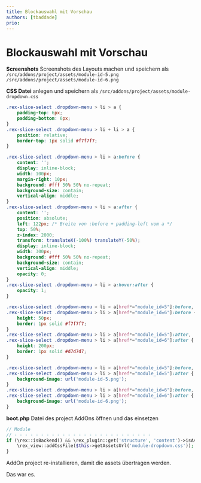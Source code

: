 ```yaml
---
title: Blockauswahl mit Vorschau
authors: [tbaddade]
prio:
--- 
```


# Blockauswahl mit Vorschau

**Screenshots**
Screenshots des Layouts machen und speichern als
`/src/addons/project/assets/module-id-5.png`
`/src/addons/project/assets/module-id-6.png`

**CSS Datei** anlegen und speichern als `/src/addons/project/assets/module-dropdown.css`

```css
.rex-slice-select .dropdown-menu > li > a {
    padding-top: 6px;
    padding-bottom: 6px;
}
.rex-slice-select .dropdown-menu > li + li > a {
    position: relative;
    border-top: 1px solid #f7f7f7;
}

.rex-slice-select .dropdown-menu > li > a:before {
    content: '';
    display: inline-block;
    width: 100px;
    margin-right: 10px;
    background: #fff 50% 50% no-repeat;
    background-size: contain;
    vertical-align: middle;
}
.rex-slice-select .dropdown-menu > li > a:after {
    content: '';
    position: absolute;
    left: 122px; /* Breite von :before + padding-left vom a */
    top: 50%;
    z-index: 2000;
    transform: translateX(-100%) translateY(-50%);
    display: inline-block;
    width: 300px;
    background: #fff 50% 50% no-repeat;
    background-size: contain;
    vertical-align: middle;
    opacity: 0;
}
.rex-slice-select .dropdown-menu > li > a:hover:after {
    opacity: 1;
}

.rex-slice-select .dropdown-menu > li > a[href*="module_id=5"]:before,
.rex-slice-select .dropdown-menu > li > a[href*="module_id=6"]:before {
    height: 50px;
    border: 1px solid #f7f7f7;
}
.rex-slice-select .dropdown-menu > li > a[href*="module_id=5"]:after,
.rex-slice-select .dropdown-menu > li > a[href*="module_id=6"]:after {
    height: 200px;
    border: 1px solid #d7d7d7;
}

.rex-slice-select .dropdown-menu > li > a[href*="module_id=5"]:before,
.rex-slice-select .dropdown-menu > li > a[href*="module_id=5"]:after {
    background-image: url('module-id-5.png');
}
.rex-slice-select .dropdown-menu > li > a[href*="module_id=6"]:before,
.rex-slice-select .dropdown-menu > li > a[href*="module_id=6"]:after {
    background-image: url('module-id-6.png');
}

```

**boot.php** Datei des project AddOns öffnen und das einsetzen

```php
// Module
// - - - - - - - - - - - - - - - - - - - - - - - - - -
if (\rex::isBackend() && \rex_plugin::get('structure', 'content')->isAvailable()) {
    \rex_view::addCssFile($this->getAssetsUrl('module-dropdown.css'));
}
```

AddOn project re-installieren, damit die assets übertragen werden.

Das war es.
